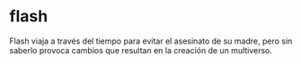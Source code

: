 # flash
Flash viaja a través del tiempo para evitar el asesinato de su madre, pero sin saberlo provoca cambios que resultan en la creación de un multiverso.
